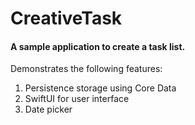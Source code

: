 # CreativeTask

#### A sample application to create a task list. 


Demonstrates the following features:

1. Persistence storage using Core Data
2. SwiftUI for user interface
3. Date picker
